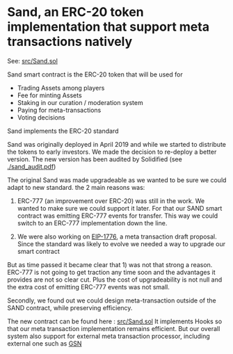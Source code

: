 Sand, an ERC-20 token implementation that support meta transactions natively
===============================================================

See: [src/Sand.sol](../src/Sand.sol)

Sand smart contract is the ERC-20 token that will be used for
- Trading Assets among players
- Fee for minting Assets
- Staking in our curation / moderation system
- Paying for meta-transactions
- Voting decisions

Sand implements the ERC-20 standard

Sand was originally deployed in April 2019 and while we started to distribute the tokens to early investors. We made the decision to re-deploy a better version.
The new version has been audited by Solidified (see [./sand_audit.pdf](./sand_audit.pdf))

The original Sand was made upgradeable as we wanted to be sure we could adapt to new standard.
the 2 main reasons was:

1) ERC-777 (an improvement over ERC-20) was still in the work. We wanted to make sure we could support it later. For that our SAND smart contract was emitting ERC-777 events for transfer. This way we could switch to an ERC-777 implementation down the line.

2) We were also working on [EIP-1776](https://github.com/ethereum/EIPs/issues/1776), a meta transaction draft proposal. Since the standard was likely to evolve we needed a way to upgrade our smart contract

But as time passed it became clear that 1) was not that strong a reason. ERC-777 is not going to get traction any time soon and the advantages it provides are not so clear cut. Plus the cost of upgradeability is not null and the extra cost of emitting ERC-777 events was not small.

Secondly, we found out we could design meta-transaction outside of the SAND contract, while preserving efficiency.

The new contract can be found here : [src/Sand.sol](src/Sand.sol)
It implements Hooks so that our meta transaction implementation remains efficient. But our overall system also support for external meta transaction processor, including external one such as [GSN](https://gsn.openzeppelin.com)
